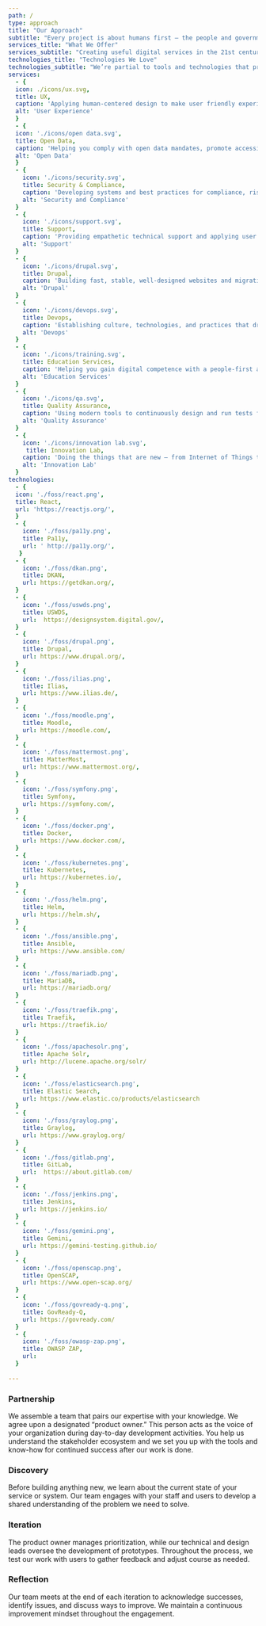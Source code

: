 ```yaml
---
path: /
type: approach
title: "Our Approach"
subtitle: "Every project is about humans first — the people and government workers whose daily lives will be affected by the quality of the work we do. We combine this understanding with our core values to inform our approach."
services_title: "What We Offer"
services_subtitle: "Creating useful digital services in the 21st century requires all kinds of skills and technologies. Here are some things we can do to solve your complex challenges and help you gain the competencies for continuing success."
technologies_title: "Technologies We Love"
technologies_subtitle: "We’re partial to tools and technologies that promote openness, help people work better together, and provide excellent value."
services:
  - {
  icon: ./icons/ux.svg,
  title: UX,
  caption: 'Applying human-centered design to make user friendly experiences for your customers and team.', 
  alt: 'User Experience'
  }
  - {
  icon: './icons/open data.svg',
  title: Open Data,
  caption: 'Helping you comply with open data mandates, promote accessibility and use data for good.', 
  alt: 'Open Data'
  }
  - {
    icon: './icons/security.svg',
    title: Security & Compliance,
    caption: 'Developing systems and best practices for compliance, risk management and disaster recovery.', 
    alt: 'Security and Compliance'
  }
  - {
    icon: './icons/support.svg',
    title: Support,
    caption: 'Providing empathetic technical support and applying user feedback to make services better.', 
    alt: 'Support'
  }
  - {
    icon: './icons/drupal.svg',
    title: Drupal,
    caption: 'Building fast, stable, well-designed websites and migrating content from legacy systems.', 
    alt: 'Drupal'
  }
  - {
    icon: './icons/devops.svg',
    title: Devops,
    caption: 'Establishing culture, technologies, and practices that drive continuous improvement.', 
    alt: 'Devops'
  }
  - {
    icon: './icons/training.svg',
    title: Education Services, 
    caption: 'Helping you gain digital competence with a people-first approach — agile, FOSS, Drupal, and more.', 
    alt: 'Education Services'
  }
  - {
    icon: './icons/qa.svg',
    title: Quality Assurance,
    caption: 'Using modern tools to continuously design and run tests for stable, sustainable systems.', 
    alt: 'Quality Assurance'
  }
  - {
    icon: './icons/innovation lab.svg',
     title: Innovation Lab,
    caption: 'Doing the things that are new — from Internet of Things to bespoke solutions and beyond.', 
    alt: 'Innovation Lab'
  }
technologies:
  - {
  icon: './foss/react.png',
  title: React,
  url: 'https://reactjs.org/',
  }
  - {
    icon: './foss/pa11y.png',
    title: Pa11y,
    url: ' http://pa11y.org/',
   }
  - {
    icon: './foss/dkan.png',
    title: DKAN,
    url: https://getdkan.org/,
  }
  - {
    icon: './foss/uswds.png',
    title: USWDS,
    url:  https://designsystem.digital.gov/,
  }
  - {
    icon: './foss/drupal.png',
    title: Drupal,
    url: https://www.drupal.org/,
  }
  - {
    icon: './foss/ilias.png',
    title: Ilias,
    url: https://www.ilias.de/,
  }
  - {
    icon: './foss/moodle.png',
    title: Moodle,
    url: https://moodle.com/,
  }
  - {
    icon: './foss/mattermost.png',
    title: MatterMost,
    url: https://www.mattermost.org/,
  }
  - {
    icon: './foss/symfony.png',
    title: Symfony,
    url: https://symfony.com/,
  }
  - {
    icon: './foss/docker.png',
    title: Docker,
    url: https://www.docker.com/,
  }
  - {
    icon: './foss/kubernetes.png',
    title: Kubernetes,
    url: https://kubernetes.io/,
  }
  - {
    icon: './foss/helm.png',
    title: Helm,
    url: https://helm.sh/,
  }
  - {
    icon: './foss/ansible.png',
    title: Ansible,
    url: https://www.ansible.com/
  }
  - {
    icon: './foss/mariadb.png',
    title: MariaDB,
    url: https://mariadb.org/
  }
  - {
    icon: './foss/traefik.png',
    title: Traefik,
    url: https://traefik.io/
  }
  - {
    icon: './foss/apachesolr.png',
    title: Apache Solr,
    url: http://lucene.apache.org/solr/
  }
  - {
    icon: './foss/elasticsearch.png',
    title: Elastic Search,
    url: https://www.elastic.co/products/elasticsearch
  }
  - {
    icon: './foss/graylog.png',
    title: Graylog,
    url: https://www.graylog.org/
  }
  - {
    icon: './foss/gitlab.png',
    title: GitLab,
    url:  https://about.gitlab.com/
  }
  - {
    icon: './foss/jenkins.png',
    title: Jenkins,
    url: https://jenkins.io/
  }
  - {
    icon: './foss/gemini.png',
    title: Gemini,
    url: https://gemini-testing.github.io/
  }
  - {
    icon: './foss/openscap.png',
    title: OpenSCAP,
    url: https://www.open-scap.org/
  }
  - {
    icon: './foss/govready-q.png',
    title: GovReady-Q,
    url: https://govready.com/
  }
  - {
    icon: './foss/owasp-zap.png',
    title: OWASP ZAP,
    url:
  }
  
---  
```


### Partnership
We assemble a team that pairs our expertise with your knowledge. We agree upon a designated “product owner.” This person acts as the voice of your organization during day-to-day development activities. You help us understand the stakeholder ecosystem and we set you up with the tools and know-how for continued success after our work is done.

### Discovery
Before building anything new, we learn about the current state of your service or system. Our team engages with your staff and users to develop a shared understanding of the problem we need to solve.

### Iteration
The product owner manages prioritization, while our technical and design leads oversee the development of prototypes. Throughout the process, we test our work with users to gather feedback and adjust course as needed. 

### Reflection
Our team meets at the end of each iteration to acknowledge successes, identify issues, and discuss ways to improve. We maintain a continuous improvement mindset throughout the engagement.


